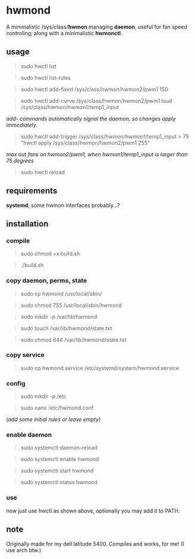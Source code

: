 # hwmond
A minimalistic /sys/class/**hwmon** managing **daemon**, useful for fan speed controling; along with a minimalistic **hwmonctl**.

## usage
>sudo hwctl list

>sudo hwctl list-rules

>sudo hwctl add-fixed /sys/class/hwmon/hwmon2/pwm1 150

>sudo hwctl add-curve /sys/class/hwmon/hwmon2/pwm1 loud /sys/class/hwmon/hwmon1/temp1_input

*add- commands automatically signal the daemon, so changes apply immediately.*

>sudo hwctl add-trigger /sys/class/hwmon/hwmon1/temp1_input > 75 "hwctl apply /sys/class/hwmon/hwmon2/pwm1 255"

*max out fans on hwmon2/pwm1, when hwmon1/temp1_input is larger than 75 degrees*

>sudo hwctl reload

## requirements
**systemd**, some hwmon interfaces probably...?

## installation
### compile
>sudo chmod +x build.sh

>./build.sh


### copy daemon, perms, state
>sudo cp hwmond /usr/local/sbin/

>sudo chmod 755 /usr/local/sbin/hwmond

>sudo mkdir -p /var/lib/hwmond

>sudo touch /var/lib/hwmond/state.txt

>sudo chmod 644 /var/lib/hwmond/state.txt

### copy service
>sudo cp hwmond.service /etc/systemd/system/hwmond.service

### config
>sudo mkdir -p /etc

>sudo nano /etc/hwmond.conf

*(add some initial rules or leave empty)*

### enable daemon
>sudo systemctl daemon-reload

>sudo systemctl enable hwmond

>sudo systemctl start hwmond

>sudo systemctl status hwmond

### use
now just use hwctl as shown above, optionally you may add it to PATH.

## note
Originally made for my dell latitude 5400. Compiles and works, for me! (I use arch btw.)
